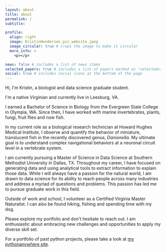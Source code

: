```yaml
---
layout: about
title: about
permalink: /
subtitle:

profile:
  align: right
  image: KristinHenderson_pic_website.jpeg
  image_circular: true # crops the image to make it circular
  more_info: >
    <p></p>

news: false # includes a list of news items
selected_papers: true # includes a list of papers marked as "selected={true}"
social: true # includes social icons at the bottom of the page
---
```


Hi, I'm Kristin, a biologist and data science graduate student.

I'm a native Virginian and currently live in Leesburg, VA.

I earned a Bachelor of Science in Biology from the Evergreen State College in Olympia, WA. Since then, I have worked with marine invertebrates, plants, fungi, fruit flies and now fish.

In my current role as a biological research technician at Howard Hughes Medical Institute, I observe and quantify the behavior of miniature, translucent fish in the recently discovered genus, *Danionella*. My ultimate goal is to understand complex navigational behaviors at a neuronal circuit level in a vertebrate system.

I am currently pursuing a Master of Science in Data Science at Southern Methodist University in Dallas, TX. Throughout my career, I have focused on generating data and using analytical tools to extract information to explain those data. While I will always have a passion for the natural world, I am drawn to data science for its ability to reach people across many industries and address a myriad of questions and problems. This passion has led me to pursue graduate work in this field.

Outside of work and school, I volunteer as a Certified Virginia Master Naturalist. I can also be found hiking, fishing and spending time with my dog. 

Please explore my portfolio and don't hesitate to reach out. I am enthusiastic about embracing new challenges and opportunities to apply my diverse skill set.

For a portfolio of past python projects, please take a look at [my pythonanywhere site](http://kdhende.pythonanywhere.com/works.html).
